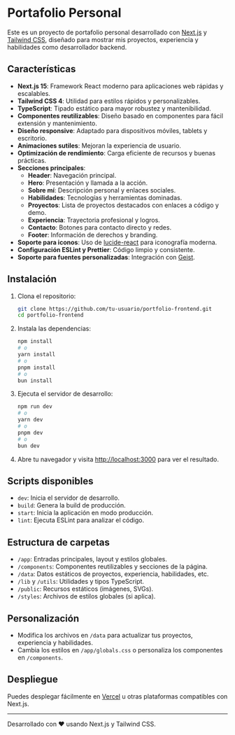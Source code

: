 # Portafolio Personal

Este es un proyecto de portafolio personal desarrollado con [Next.js](https://nextjs.org/) y [Tailwind CSS](https://tailwindcss.com/), diseñado para mostrar mis proyectos, experiencia y habilidades como desarrollador backend.

## Características

- **Next.js 15**: Framework React moderno para aplicaciones web rápidas y escalables.
- **Tailwind CSS 4**: Utilidad para estilos rápidos y personalizables.
- **TypeScript**: Tipado estático para mayor robustez y mantenibilidad.
- **Componentes reutilizables**: Diseño basado en componentes para fácil extensión y mantenimiento.
- **Diseño responsive**: Adaptado para dispositivos móviles, tablets y escritorio.
- **Animaciones sutiles**: Mejoran la experiencia de usuario.
- **Optimización de rendimiento**: Carga eficiente de recursos y buenas prácticas.
- **Secciones principales**:
  - **Header**: Navegación principal.
  - **Hero**: Presentación y llamada a la acción.
  - **Sobre mí**: Descripción personal y enlaces sociales.
  - **Habilidades**: Tecnologías y herramientas dominadas.
  - **Proyectos**: Lista de proyectos destacados con enlaces a código y demo.
  - **Experiencia**: Trayectoria profesional y logros.
  - **Contacto**: Botones para contacto directo y redes.
  - **Footer**: Información de derechos y branding.
- **Soporte para iconos**: Uso de [lucide-react](https://lucide.dev/) para iconografía moderna.
- **Configuración ESLint y Prettier**: Código limpio y consistente.
- **Soporte para fuentes personalizadas**: Integración con [Geist](https://vercel.com/font).

## Instalación

1. Clona el repositorio:
   ```sh
   git clone https://github.com/tu-usuario/portfolio-frontend.git
   cd portfolio-frontend
   ```
2. Instala las dependencias:
   ```sh
   npm install
   # o
   yarn install
   # o
   pnpm install
   # o
   bun install
   ```
3. Ejecuta el servidor de desarrollo:
   ```sh
   npm run dev
   # o
   yarn dev
   # o
   pnpm dev
   # o
   bun dev
   ```
4. Abre tu navegador y visita [http://localhost:3000](http://localhost:3000) para ver el resultado.

## Scripts disponibles

- `dev`: Inicia el servidor de desarrollo.
- `build`: Genera la build de producción.
- `start`: Inicia la aplicación en modo producción.
- `lint`: Ejecuta ESLint para analizar el código.

## Estructura de carpetas

- `/app`: Entradas principales, layout y estilos globales.
- `/components`: Componentes reutilizables y secciones de la página.
- `/data`: Datos estáticos de proyectos, experiencia, habilidades, etc.
- `/lib` y `/utils`: Utilidades y tipos TypeScript.
- `/public`: Recursos estáticos (imágenes, SVGs).
- `/styles`: Archivos de estilos globales (si aplica).

## Personalización

- Modifica los archivos en `/data` para actualizar tus proyectos, experiencia y habilidades.
- Cambia los estilos en `/app/globals.css` o personaliza los componentes en `/components`.

## Despliegue

Puedes desplegar fácilmente en [Vercel](https://vercel.com/) u otras plataformas compatibles con Next.js.

---

Desarrollado con ❤️ usando Next.js y Tailwind CSS.
```
